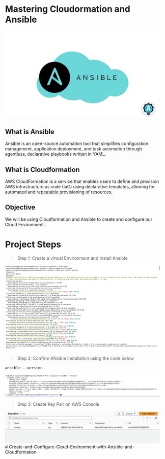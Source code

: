 # Mastering Cloudormation and Ansible

![Ansible](./img/0a.webp)


## What is Ansible

Ansible is an open-source automation tool that simplifies configuration management, application deployment, and task automation through agentless, declarative playbooks written in YAML.


## What is Cloudformation

AWS CloudFormation is a service that enables users to define and provision AWS infrastructure as code (IaC) using declarative templates, allowing for automated and repeatable provisioning of resources.

## Objective

We will be using Cloudformation and Ansible to create and configure our Cloud Environment.



# Project Steps

> Step 1: Create a virtual Environment and Install Ansible

![Ansible](./img/1.png)


> Step 2: Confirm ANsible installation using the code below

```
ansible --version
```

![Ansible](./img/2.png)


> Step 3: Create Key Pair on AWS Console


![Ansible](./img/3.png)# Create-and-Configure-Cloud-Environment-with-Ansible-and-Cloudformation
